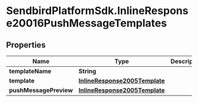 # SendbirdPlatformSdk.InlineResponse20016PushMessageTemplates

## Properties

Name | Type | Description | Notes
------------ | ------------- | ------------- | -------------
**templateName** | **String** |  | [optional] 
**template** | [**InlineResponse2005Template**](InlineResponse2005Template.md) |  | [optional] 
**pushMessagePreview** | [**InlineResponse2005Template**](InlineResponse2005Template.md) |  | [optional] 



